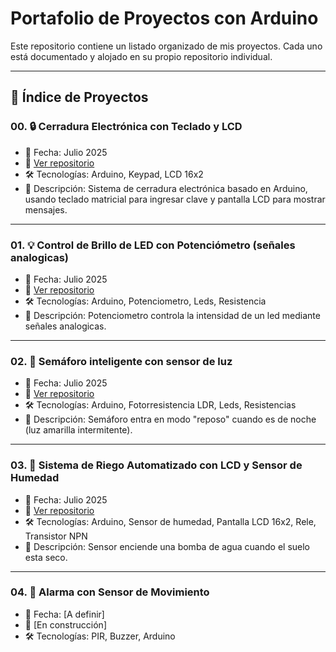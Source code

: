 # Portafolio de Proyectos con Arduino

Este repositorio contiene un listado organizado de mis proyectos. Cada uno está documentado y alojado en su propio repositorio individual.

---

## 📘 Índice de Proyectos

### 00. 🔒 Cerradura Electrónica con Teclado y LCD
- 📅 Fecha: Julio 2025
- 🔗 [Ver repositorio](https://github.com/SantiagoBaeza/cerradura-electronica-keypad)
- 🛠️ Tecnologías: Arduino, Keypad, LCD 16x2
- 📄 Descripción: Sistema de cerradura electrónica basado en Arduino, usando teclado matricial para ingresar clave y pantalla LCD para mostrar mensajes.

---

### 01. 💡 Control de Brillo de LED con Potenciómetro (señales analogicas) 
- 📅 Fecha: Julio 2025
- 🔗 [Ver repositorio](https://github.com/SantiagoBaeza/potenciometro-se-ales-analogicas)
- 🛠️ Tecnologías: Arduino, Potenciometro, Leds, Resistencia
- 📄 Descripción: Potenciometro controla la intensidad de un led mediante señales analogicas.
  
---

### 02. 🚦 Semáforo inteligente con sensor de luz
- 📅 Fecha: Julio 2025
- 🔗 [Ver repositorio](https://github.com/SantiagoBaeza/semaforo-y-fotorresistencia)
- 🛠️ Tecnologías: Arduino, Fotorresistencia LDR, Leds, Resistencias
- 📄 Descripción: Semáforo entra en modo "reposo" cuando es de noche (luz amarilla intermitente).

---

### 03. 🌱 Sistema de Riego Automatizado con LCD y Sensor de Humedad
- 📅 Fecha: Julio 2025
- 🔗 [Ver repositorio](https://github.com/SantiagoBaeza/Riego-Automatizado)
- 🛠️ Tecnologías: Arduino, Sensor de humedad, Pantalla LCD 16x2, Rele, Transistor NPN
- 📄 Descripción: Sensor enciende una bomba de agua cuando el suelo esta seco.

---

### 04. 🚨 Alarma con Sensor de Movimiento
- 📅 Fecha: [A definir]
- 🔗 [En construcción]
- 🛠️ Tecnologías: PIR, Buzzer, Arduino

